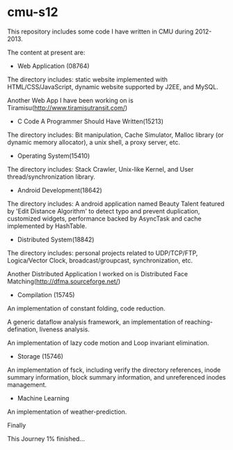 # cmu-s12 #

This repository includes some code I have written in CMU during 2012-2013.

The content at present are:

* Web Application (08764)

The directory includes: static website implemented with HTML/CSS/JavaScript, dynamic website supported by J2EE, and MySQL.

Another Web App I have been working on is Tiramisu(http://www.tiramisutransit.com/)

* C Code A Programmer Should Have Written(15213)

The directory includes: Bit manipulation, Cache Simulator, Malloc library (or dynamic memory allocator), a unix shell, a proxy server, etc.

* Operating System(15410)

The directory includes: Stack Crawler, Unix-like Kernel, and User thread/synchronization library.

* Android Development(18642)

The directory includes: A android application named Beauty Talent featured by 'Edit Distance Algorithm' to detect typo and prevent duplication, customized widgets, performance backed by AsyncTask and cache implemented by HashTable.

* Distributed System(18842)

The directory includes: personal projects related to UDP/TCP/FTP, Logica/Vector Clock, broadcast/groupcast, synchronization, etc.

Another Distributed Application I worked on is Distributed Face Matching(http://dfma.sourceforge.net/)

* Compilation (15745)

An implementation of constant folding, code reduction.

A generic dataflow analysis framework, an implementation of reaching-defination, liveness analysis.

An implementation of lazy code motion and Loop invariant elimination.

* Storage (15746)

An implementation of fsck, including verify the directory references, inode summary information, block summary information, and unreferenced inodes management. 

* Machine Learning

An implementation of weather-prediction.

Finally

This Journey 1% finished...
